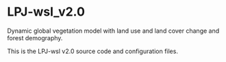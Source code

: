 # LPJ-wsl_v2.0
Dynamic global vegetation model with land use and land cover change and forest demography.

This is the LPJ-wsl v2.0 source code and configuration files.
